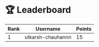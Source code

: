 # 🏆 Leaderboard

| Rank | Username | Points |
|------|----------|--------|
| 1 | utkarsh-chauhannn | 15 |
